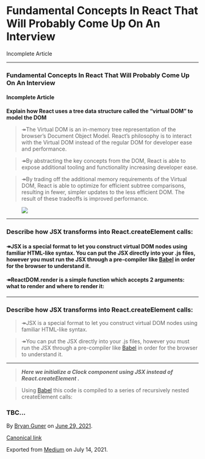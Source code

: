 # Fundamental Concepts In React That Will Probably Come Up On An Interview

Incomplete Article

---

### Fundamental Concepts In React That Will Probably Come Up On An Interview

#### Incomplete Article

**Explain how React uses a tree data structure called the “virtual DOM” to model the DOM**

> ↠The Virtual DOM is an in-memory tree representation of the browser’s Document Object Model. React’s philosophy is to interact with the Virtual DOM instead of the regular DOM for developer ease and performance.

> ↠By abstracting the key concepts from the DOM, React is able to expose additional tooling and functionality increasing developer ease.

> ↠By trading off the additional memory requirements of the Virtual DOM, React is able to optimize for efficient subtree comparisons, resulting in fewer, simpler updates to the less efficient DOM. The result of these tradeoffs is improved performance.

<figure><img src="https://cdn-images-1.medium.com/max/800/0*iVSdRNTWikevU4dG.png" class="graf-image" /></figure>

---

### **Describe how JSX transforms into React.createElement calls:**

#### ↠JSX is a special format to let you construct virtual DOM nodes using familiar HTML-like syntax. You can put the JSX directly into your .js files, however you must run the JSX through a pre-compiler like <a href="https://babeljs.io/" class="markup--anchor markup--h4-anchor">Babel</a> in order for the browser to understand it.

#### ↠ReactDOM.render is a simple function which accepts 2 arguments: what to render and where to render it:

---

### Describe how JSX transforms into React.createElement calls:

> ↠JSX is a special format to let you construct virtual DOM nodes using familiar HTML-like syntax.

> ↠You can put the JSX directly into your .js files, however you must run the JSX through a pre-compiler like <a href="https://babeljs.io/" class="markup--anchor markup--blockquote-anchor">Babel</a> in order for the browser to understand it.

---

> **_Here we initialize a Clock component using JSX instead of React.createElement ._**

> Using <a href="https://babeljs.io/" class="markup--anchor markup--pullquote-anchor">Babel</a> this code is compiled to a series of recursively nested createElement calls:

### TBC…

By <a href="https://medium.com/@bryanguner" class="p-author h-card">Bryan Guner</a> on [June 29, 2021](https://medium.com/p/5495b6421287).

<a href="https://medium.com/@bryanguner/fundamental-concepts-in-react-that-will-probably-come-up-on-an-interview-5495b6421287" class="p-canonical">Canonical link</a>

Exported from [Medium](https://medium.com) on July 14, 2021.
